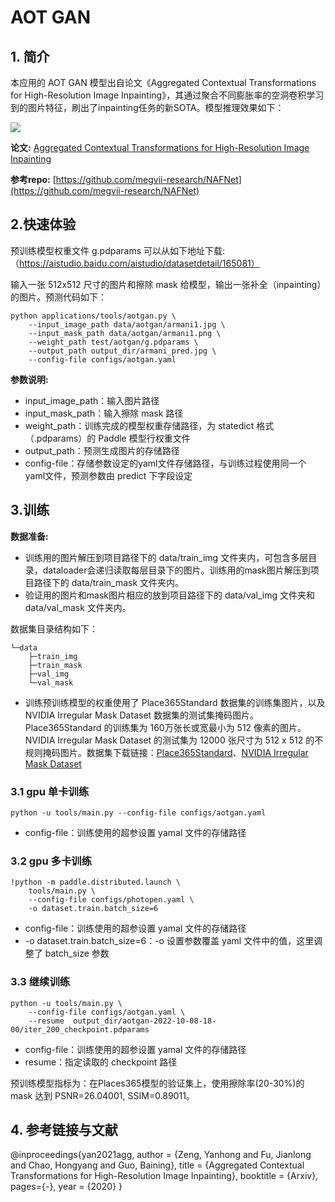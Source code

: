 # AOT GAN

## 1. 简介

本应用的 AOT GAN 模型出自论文《Aggregated Contextual Transformations for High-Resolution Image Inpainting》，其通过聚合不同膨胀率的空洞卷积学习到的图片特征，刷出了inpainting任务的新SOTA。模型推理效果如下：

![](https://ai-studio-static-online.cdn.bcebos.com/c3b71d7f28ce4906aa7cccb10ed09ae5e317513b6dbd471aa5cca8144a7fd593)

**论文:** [Aggregated Contextual Transformations for High-Resolution Image Inpainting](https://paperswithcode.com/paper/aggregated-contextual-transformations-for)

**参考repo:** [https://github.com/megvii-research/NAFNet](https://github.com/megvii-research/NAFNet)

## 2.快速体验

预训练模型权重文件 g.pdparams 可以从如下地址下载: （https://aistudio.baidu.com/aistudio/datasetdetail/165081）

输入一张 512x512 尺寸的图片和擦除 mask 给模型，输出一张补全（inpainting）的图片。预测代码如下：

```
python applications/tools/aotgan.py \
	--input_image_path data/aotgan/armani1.jpg \
	--input_mask_path data/aotgan/armani1.png \
	--weight_path test/aotgan/g.pdparams \
	--output_path output_dir/armani_pred.jpg \
	--config-file configs/aotgan.yaml
```

**参数说明:**
* input_image_path：输入图片路径
* input_mask_path：输入擦除 mask 路径
* weight_path：训练完成的模型权重存储路径，为 statedict 格式（.pdparams）的 Paddle 模型行权重文件
* output_path：预测生成图片的存储路径
* config-file：存储参数设定的yaml文件存储路径，与训练过程使用同一个yaml文件，预测参数由 predict 下字段设定

## 3.训练

**数据准备:**

* 训练用的图片解压到项目路径下的 data/train_img 文件夹内，可包含多层目录，dataloader会递归读取每层目录下的图片。训练用的mask图片解压到项目路径下的 data/train_mask 文件夹内。
* 验证用的图片和mask图片相应的放到项目路径下的 data/val_img 文件夹和 data/val_mask 文件夹内。

数据集目录结构如下：

```
└─data
    ├─train_img
    ├─train_mask
    ├─val_img
    └─val_mask
```

* 训练预训练模型的权重使用了 Place365Standard 数据集的训练集图片，以及 NVIDIA Irregular Mask Dataset 数据集的测试集掩码图片。Place365Standard 的训练集为 160万张长或宽最小为 512 像素的图片。NVIDIA Irregular Mask Dataset 的测试集为 12000 张尺寸为 512 x 512 的不规则掩码图片。数据集下载链接：[Place365Standard](http://places2.csail.mit.edu/download.html)、[NVIDIA Irregular Mask Dataset](https://nv-adlr.github.io/publication/partialconv-inpainting)

### 3.1 gpu 单卡训练

`python -u tools/main.py --config-file configs/aotgan.yaml`

* config-file：训练使用的超参设置 yamal 文件的存储路径

### 3.2 gpu 多卡训练

```
!python -m paddle.distributed.launch \
    tools/main.py \
    --config-file configs/photopen.yaml \
    -o dataset.train.batch_size=6
```

* config-file：训练使用的超参设置 yamal 文件的存储路径
* -o dataset.train.batch_size=6：-o 设置参数覆盖 yaml 文件中的值，这里调整了 batch_size 参数

### 3.3 继续训练

```
python -u tools/main.py \
	--config-file configs/aotgan.yaml \
	--resume  output_dir/aotgan-2022-10-08-18-00/iter_200_checkpoint.pdparams
```

* config-file：训练使用的超参设置 yamal 文件的存储路径
* resume：指定读取的 checkpoint 路径

预训练模型指标为：在Places365模型的验证集上，使用擦除率(20-30%)的 mask 达到 PSNR=26.04001, SSIM=0.89011。


## 4. 参考链接与文献
@inproceedings{yan2021agg,
  author = {Zeng, Yanhong and Fu, Jianlong and Chao, Hongyang and Guo, Baining},
  title = {Aggregated Contextual Transformations for High-Resolution Image Inpainting},
  booktitle = {Arxiv},
  pages={-},
  year = {2020}
}
